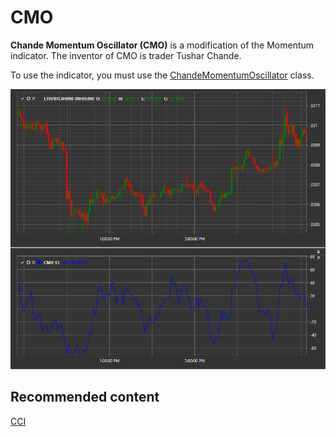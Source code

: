 # CMO

**Chande Momentum Oscillator (CMO)** is a modification of the Momentum indicator. The inventor of CMO is trader Tushar Chande. 

To use the indicator, you must use the [ChandeMomentumOscillator](xref:StockSharp.Algo.Indicators.ChandeMomentumOscillator) class. 

![IndicatorChandeMomentumOscillator](../images/IndicatorChandeMomentumOscillator.png)

## Recommended content

[CCI](IndicatorCommodityChannelIndex.md)
